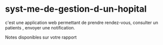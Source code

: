# syst-me-de-gestion-d-un-hopital
c'est une application web permettant de prendre rendez-vous, consulter un patients , envoyer une notification.

Notes disponibles sur votre rapport
